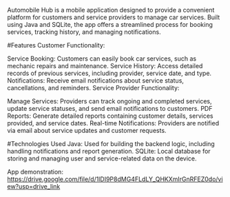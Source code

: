 
Automobile Hub is a mobile application designed to provide a convenient platform for customers and service providers to manage car services. Built using Java and SQLite, the app offers a streamlined process for booking services, tracking history, and managing notifications.

#Features
Customer Functionality:

Service Booking: Customers can easily book car services, such as mechanic repairs and maintenance.
Service History: Access detailed records of previous services, including provider, service date, and type.
Notifications: Receive email notifications about service status, cancellations, and reminders.
Service Provider Functionality:

Manage Services: Providers can track ongoing and completed services, update service statuses, and send email notifications to customers.
PDF Reports: Generate detailed reports containing customer details, services provided, and service dates.
Real-time Notifications: Providers are notified via email about service updates and customer requests.

#Technologies Used
Java: Used for building the backend logic, including handling notifications and report generation.
SQLite: Local database for storing and managing user and service-related data on the device.

App demonstration:
https://drive.google.com/file/d/1lDI9P8dMG4FLdLY_QHKXmIrGnRFEZ0do/view?usp=drive_link
